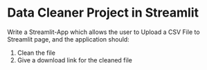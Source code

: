 # Data Cleaner Project in Streamlit

Write a Streamlit-App which allows the user to Upload a CSV File to Streamlit page, and the application should:

1. Clean the file
2. Give a download link for the cleaned file
